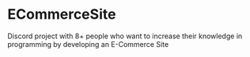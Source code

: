 # ECommerceSite

Discord project with 8+ people who want to increase their knowledge in programming by developing an E-Commerce Site
